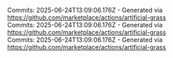 Commits: 2025-06-24T13:09:06.176Z - Generated via https://github.com/marketplace/actions/artificial-grass
<br>
Commits: 2025-06-24T13:09:06.176Z - Generated via https://github.com/marketplace/actions/artificial-grass
<br>
Commits: 2025-06-24T13:09:06.176Z - Generated via https://github.com/marketplace/actions/artificial-grass
<br>
